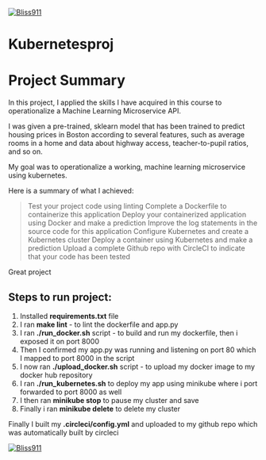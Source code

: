 [![Bliss911](https://circleci.com/gh/Bliss911/Kubernetesproj.svg?style=svg)](https://app.circleci.com/pipelines/gh/Bliss911/Kubernetesproj)

# Kubernetesproj

# Project Summary
In this project, I applied the skills I have acquired in this course to operationalize a Machine Learning Microservice API.

I was given a pre-trained, sklearn model that has been trained to predict housing prices in Boston according to several features, 
such as average rooms in a home and data about highway access, teacher-to-pupil ratios, and so on.

My goal was to operationalize a working, machine learning microservice using kubernetes.

Here is a summary of what I achieved:

> Test your project code using linting
> Complete a Dockerfile to containerize this application
> Deploy your containerized application using Docker and make a prediction
> Improve the log statements in the source code for this application
> Configure Kubernetes and create a Kubernetes cluster
> Deploy a container using Kubernetes and make a prediction
> Upload a complete Github repo with CircleCI to indicate that your code has been tested

Great project
## Steps to run project:
1. Installed **requirements.txt** file
2. I ran **make lint** - to lint the dockerfile and app.py
3. I ran **./run_docker.sh** script - to build and run my dockerfile, then i exposed it on port 8000
4. Then I confirmed my app.py was running and listening on port 80 which I mapped to port 8000 in the script
5. I now ran **./upload_docker.sh** script - to upload my docker image to my docker hub repository
6. I ran **./run_kubernetes.sh** to deploy my app using minikube where i port forwarded to port 8000 as well
7. I then ran **minikube stop** to pause my cluster and save
8. Finally i ran **minikube delete** to delete my cluster

Finally I built my **.circleci/config.yml** and uploaded to my github repo which was automatically built by circleci

[![Bliss911](https://circleci.com/gh/Bliss911/Kubernetesproj.svg?style=svg)](https://app.circleci.com/pipelines/gh/Bliss911/Kubernetesproj)
